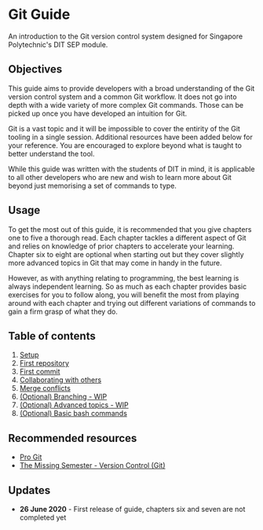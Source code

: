 # Git Guide

An introduction to the Git version control system designed for Singapore Polytechnic's DIT SEP module.

## Objectives

This guide aims to provide developers with a broad understanding of the Git version control system and a common Git workflow. It does not go into depth with a wide variety of more complex Git commands. Those can be picked up once you have developed an intuition for Git.

Git is a vast topic and it will be impossible to cover the entirity of the Git tooling in a single session. Additional resources have been added below for your reference. You are encouraged to explore beyond what is taught to better understand the tool.

While this guide was written with the students of DIT in mind, it is applicable to all other developers who are new and wish to learn more about Git beyond just memorising a set of commands to type.

## Usage

To get the most out of this guide, it is recommended that you give chapters one to five a thorough read. Each chapter tackles a different aspect of Git and relies on knowledge of prior chapters to accelerate your learning. Chapter six to eight are optional when starting out but they cover slightly more advanced topics in Git that may come in handy in the future.

However, as with anything relating to programming, the best learning is always independent learning. So as much as each chapter provides basic exercises for you to follow along, you will benefit the most from playing around with each chapter and trying out different variations of commands to gain a firm grasp of what they do.

## Table of contents

1. [Setup](./01-setup/README.md)
2. [First repository](./02-first-repository/README.md)
3. [First commit](./03-first-commit/README.md)
4. [Collaborating with others](./04-collaboration/README.md)
5. [Merge conflicts](./05-merge-conflicts/README.md)
6. [(Optional) Branching - WIP](./06-branching/README.md)
7. [(Optional) Advanced topics - WIP](./07-advanced-git/README.md)
8. [(Optional) Basic bash commands](./08-bash-tutorial/README.md)

## Recommended resources

- [Pro Git](https://git-scm.com/book/en/v2)
- [The Missing Semester - Version Control (Git)](https://missing.csail.mit.edu/2020/version-control/)

## Updates

- **26 June 2020** - First release of guide, chapters six and seven are not completed yet


